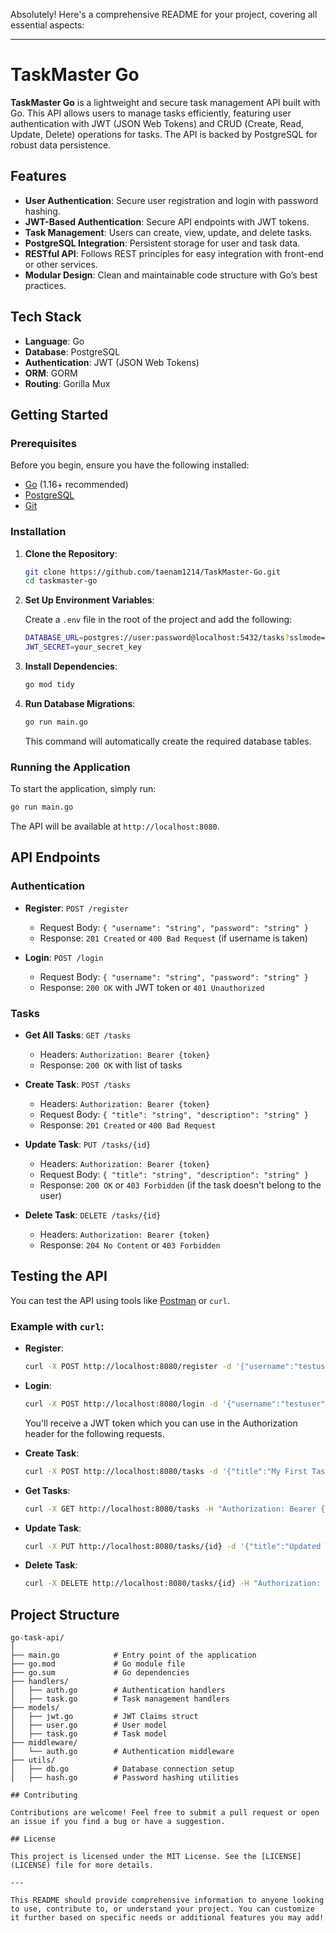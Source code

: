 Absolutely! Here's a comprehensive README for your project, covering all essential aspects:

---

# TaskMaster Go

**TaskMaster Go** is a lightweight and secure task management API built with Go. This API allows users to manage tasks efficiently, featuring user authentication with JWT (JSON Web Tokens) and CRUD (Create, Read, Update, Delete) operations for tasks. The API is backed by PostgreSQL for robust data persistence.

## Features

- **User Authentication**: Secure user registration and login with password hashing.
- **JWT-Based Authentication**: Secure API endpoints with JWT tokens.
- **Task Management**: Users can create, view, update, and delete tasks.
- **PostgreSQL Integration**: Persistent storage for user and task data.
- **RESTful API**: Follows REST principles for easy integration with front-end or other services.
- **Modular Design**: Clean and maintainable code structure with Go’s best practices.

## Tech Stack

- **Language**: Go
- **Database**: PostgreSQL
- **Authentication**: JWT (JSON Web Tokens)
- **ORM**: GORM
- **Routing**: Gorilla Mux

## Getting Started

### Prerequisites

Before you begin, ensure you have the following installed:

- [Go](https://golang.org/doc/install) (1.16+ recommended)
- [PostgreSQL](https://www.postgresql.org/download/)
- [Git](https://git-scm.com/)

### Installation

1. **Clone the Repository**:

   ```bash
   git clone https://github.com/taenam1214/TaskMaster-Go.git
   cd taskmaster-go
   ```

2. **Set Up Environment Variables**:

   Create a `.env` file in the root of the project and add the following:

   ```bash
   DATABASE_URL=postgres://user:password@localhost:5432/tasks?sslmode=disable
   JWT_SECRET=your_secret_key
   ```

3. **Install Dependencies**:

   ```bash
   go mod tidy
   ```

4. **Run Database Migrations**:

   ```bash
   go run main.go
   ```

   This command will automatically create the required database tables.

### Running the Application

To start the application, simply run:

```bash
go run main.go
```

The API will be available at `http://localhost:8080`.

## API Endpoints

### Authentication

- **Register**: `POST /register`
  - Request Body: `{ "username": "string", "password": "string" }`
  - Response: `201 Created` or `400 Bad Request` (if username is taken)

- **Login**: `POST /login`
  - Request Body: `{ "username": "string", "password": "string" }`
  - Response: `200 OK` with JWT token or `401 Unauthorized`

### Tasks

- **Get All Tasks**: `GET /tasks`
  - Headers: `Authorization: Bearer {token}`
  - Response: `200 OK` with list of tasks

- **Create Task**: `POST /tasks`
  - Headers: `Authorization: Bearer {token}`
  - Request Body: `{ "title": "string", "description": "string" }`
  - Response: `201 Created` or `400 Bad Request`

- **Update Task**: `PUT /tasks/{id}`
  - Headers: `Authorization: Bearer {token}`
  - Request Body: `{ "title": "string", "description": "string" }`
  - Response: `200 OK` or `403 Forbidden` (if the task doesn't belong to the user)

- **Delete Task**: `DELETE /tasks/{id}`
  - Headers: `Authorization: Bearer {token}`
  - Response: `204 No Content` or `403 Forbidden`

## Testing the API

You can test the API using tools like [Postman](https://www.postman.com/) or `curl`.

### Example with `curl`:

- **Register**:
  ```bash
  curl -X POST http://localhost:8080/register -d '{"username":"testuser","password":"testpassword"}' -H "Content-Type: application/json"
  ```

- **Login**:
  ```bash
  curl -X POST http://localhost:8080/login -d '{"username":"testuser","password":"testpassword"}' -H "Content-Type: application/json"
  ```

  You'll receive a JWT token which you can use in the Authorization header for the following requests.

- **Create Task**:
  ```bash
  curl -X POST http://localhost:8080/tasks -d '{"title":"My First Task","description":"This is my first task."}' -H "Authorization: Bearer {your_token}" -H "Content-Type: application/json"
  ```

- **Get Tasks**:
  ```bash
  curl -X GET http://localhost:8080/tasks -H "Authorization: Bearer {your_token}"
  ```

- **Update Task**:
  ```bash
  curl -X PUT http://localhost:8080/tasks/{id} -d '{"title":"Updated Task","description":"Updated description."}' -H "Authorization: Bearer {your_token}" -H "Content-Type: application/json"
  ```

- **Delete Task**:
  ```bash
  curl -X DELETE http://localhost:8080/tasks/{id} -H "Authorization: Bearer {your_token}"
  ```

## Project Structure

```plaintext
go-task-api/
│
├── main.go            # Entry point of the application
├── go.mod             # Go module file
├── go.sum             # Go dependencies
├── handlers/
│   ├── auth.go        # Authentication handlers
│   ├── task.go        # Task management handlers
├── models/
│   ├── jwt.go         # JWT Claims struct
│   ├── user.go        # User model
│   ├── task.go        # Task model
├── middleware/
│   └── auth.go        # Authentication middleware
├── utils/
│   ├── db.go          # Database connection setup
│   ├── hash.go        # Password hashing utilities

## Contributing

Contributions are welcome! Feel free to submit a pull request or open an issue if you find a bug or have a suggestion.

## License

This project is licensed under the MIT License. See the [LICENSE](LICENSE) file for more details.

---

This README should provide comprehensive information to anyone looking to use, contribute to, or understand your project. You can customize it further based on specific needs or additional features you may add!